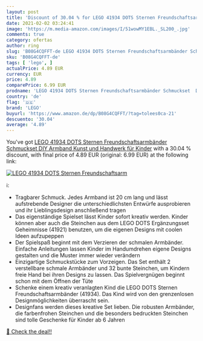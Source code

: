 ```yaml
---
layout: post
title: 'Discount of 30.04 % for LEGO 41934 DOTS Sternen Freundschaftsarm'
date: 2021-02-02 03:24:41
image: 'https://m.media-amazon.com/images/I/51wowMY1EBL._SL200_.jpg'
comments: true
category: ofertas
author: ring
slug: 'B08G4CQFFT-de LEGO 41934 DOTS Sternen Freundschaftsarmbänder Schmuckset...'
sku: 'B08G4CQFFT-de'
tags: [ 'lego', ]
actualPrice: 4.89 EUR
currency: EUR
price: 4.89
comparePrice: 6.99 EUR
prodname: 'LEGO 41934 DOTS Sternen Freundschaftsarmbänder Schmuckset  DIY Armband  Kunst und Handwerk für Kinder'
country: 'de'
flag: '🇩🇪'
brand: 'LEGO'
buyurl: 'https://www.amazon.de/dp/B08G4CQFFT/?tag=tolees0ca-21'
descuento: '30.04'
average: '4.89'
---
```


You've got [LEGO 41934 DOTS Sternen Freundschaftsarmbänder Schmuckset  DIY Armband  Kunst und Handwerk für Kinder](https://www.amazon.de/dp/B08G4CQFFT/?tag=tolees0ca-21) with a  30.04 % discount, with final price of 4.89 EUR (original: 6.99 EUR) at the following link:

[![LEGO 41934 DOTS Sternen Freundschaftsarm](https://m.media-amazon.com/images/I/51wowMY1EBL._SL200_.jpg)](https://www.amazon.de/dp/B08G4CQFFT/?tag=tolees0ca-21)

ℹ️:

- Tragbarer Schmuck. Jedes Armband ist 20 cm lang und lässt aufstrebende Designer die unterschiedlichsten Entwürfe ausprobieren und ihr Lieblingsdesign anschließend tragen
- Das eigenständige Spielset lässt Kinder sofort kreativ werden. Kinder können aber auch die Steinchen aus dem LEGO DOTS Ergänzungsset Geheimnisse (41921) benutzen, um die eigenen Designs mit coolen Ideen aufzupeppen
- Der Spielspaß beginnt mit dem Verzieren der schmalen Armbänder. Einfache Anleitungen lassen Kinder im Handumdrehen eigene Designs gestalten und die Muster immer wieder verändern
- Einzigartige Schmuckstücke zum Vorzeigen. Das Set enthält 2 verstellbare schmale Armbänder und 32 bunte Steinchen, um Kindern freie Hand bei ihren Designs zu lassen. Das Spielvergnügen beginnt schon mit dem Öffnen der Tüte
- Schenke einem kreativ veranlagten Kind die LEGO DOTS Sternen Freundschaftsarmbänder (41934). Das Kind wird von den grenzenlosen Designmöglichkeiten überrascht sein.
- Designfans werden dieses kreative Set lieben. Die robusten Armbänder, die farbenfrohen Steinchen und die besonders bedruckten Steinchen sind tolle Geschenke für Kinder ab 6 Jahren

[🛒 Check the deal!!](https://www.amazon.de/dp/B08G4CQFFT/?tag=tolees0ca-21)

